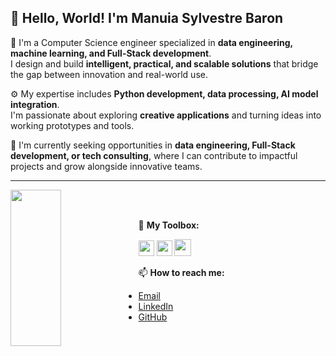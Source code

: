 ## 👋 Hello, World! I'm Manuia Sylvestre Baron

💼 I'm a Computer Science engineer specialized in **data engineering, machine learning, and Full-Stack development**.  
I design and build **intelligent, practical, and scalable solutions** that bridge the gap between innovation and real-world use.

⚙️ My expertise includes **Python development, data processing, AI model integration**.  
I'm passionate about exploring **creative applications** and turning ideas into working prototypes and tools.

🚀 I'm currently seeking opportunities in **data engineering, Full-Stack development, or tech consulting**, where I can contribute to impactful projects and grow alongside innovative teams.

---
<head>
    <link rel="stylesheet" href="https://cdn.jsdelivr.net/gh/devicons/devicon@v2.15.1/devicon.min.css">
</head>
<body>
    <div display='inline-block' margin-bottom = '0'>
        <img height='250em' align='left' width = '40%' margin-bottom = 0px src='https://github-readme-stats.vercel.app/api?username=manuiasylb&theme=graywhite&show_icons=true'></img>
       <!-- <img height='200em' width = '40%' margin-top = 0px src='https://github-readme-stats.vercel.app/api/top-langs/?username=lgdutras&theme=graywhite&show_icons=true'><br> -->
    </div>    </br></br>
    <div display='inline-block' margin-top = '0'>    
    <p> 🧰 <b>My Toolbox:</b> </p>
        <img id='PythonICO' witdh = '10%' height = '25em' display='inline' src="https://img.shields.io/badge/Python-14354C?style=for-the-badge&logo=python&logoColor=white"/>
        <img id='dockerICO' witdh = '10%' height = '25em' display='inline' src="https://img.shields.io/badge/Docker-0DB7ED?style=for-the-badge&logo=Docker&logoColor=white"/>
        <img id='MySQLICO' witdh = '50%' height = '27em' display='inline' src="https://img.shields.io/badge/MySQL-005C84?style=for-the-badge&logo=mysql&logoColor=white">
    </div>
    <div align="left" style="margin-top: 0;">
          <p>📫 <b>How to reach me:</b></p>
      <ul>
        <li><a href="mailto:manuia.sylvestrebaron@gmail.com">Email</a></li>
        <li><a href="https://www.linkedin.com/in/manuiasylvestrebaron" target="_blank">LinkedIn</a></li>
        <li><a href="https://github.com/manuiasylvestrebaron" target="_blank">GitHub</a></li>
      </ul>
    </div>
</body>
